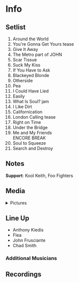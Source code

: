 # Info

## Setlist

1. Around the World
2. You're Gonna Get Yours tease
3. Give It Away
4. The Metro part of JOHN
5. Scar Tissue
6. Suck My Kiss
7. If You Have to Ask
8. Blackeyed Blonde
9. Otherside
10. Pea
11. I Could Have Lied
12. Easily
13. What Is Soul? jam
14. I Like Dirt
15. Californication
16. London Calling tease
17. Right on Time
18. Under the Bridge
19. Me and My Friends
<br> ENCORE BREAK
20. Soul to Squeeze
21. Search and Destroy

## Notes

**Support**: Kool Keith, Foo Fighters

## Media 

<details>
  <summary>Pictures</summary>
  <!--<img alt="Setlist" title="Setlist" src="_.jpg" height="200" />
  <img alt="Clipping" title="Clipping" src="_.jpg" height="200" />
  <img alt="Flyer" title="Flyer" src="_.jpg" height="200" />-->
</details>

## Line Up

* Anthony Kiedis
* Flea
* John Frusciante
* Chad Smith

### Additional Musicians

## Recordings

